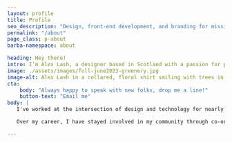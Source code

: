 ```yaml
---
layout: profile
title: Profile
seo_description: "Design, front-end development, and branding for mission-driven organizations."
permalink: "/about"
page_class: p-about
barba-namespace: about

heading: Hey there!
intro: I’m Alex Lash, a designer based in Scotland with a passion for people and tech.
image: ./assets/images/full-june2023-greenery.jpg
image-alt: Alex Lash in a collared, floral shirt smiling with trees in the background.
cta: 
    body: "Always happy to speak with new folks, drop me a line!"
    button-text: "Email me"
body: |
   I've worked at the intersection of design and technology for nearly a decade and have had the opportunity to collaborate with accomplished professionals in many different capacities. I take great pride in fostering collaboration to produce distinct brand identities, high-converting ads, marketing campaigns, and inclusive aand performant digital experiences. Guiding and mentoring teams has also been a fulfilling aspect of my journey.

   Over my career, I have stayed involved in my community through co-organizing and co-teaching affordable tech classes, teaching an Interactive course at my alma mater, participating in hackathon events, and supporting local non-profit organizations with pro bono work. I've worked for a diverse array of clients and industries united by a common purpose: unique, beautiful and impactful tech that prioritizes inclusivity and upholds a human-centered approach.

---
```

